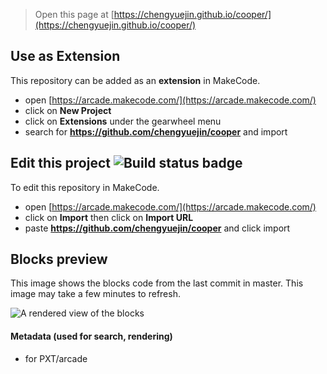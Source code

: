  


> Open this page at [https://chengyuejin.github.io/cooper/](https://chengyuejin.github.io/cooper/)

## Use as Extension

This repository can be added as an **extension** in MakeCode.

* open [https://arcade.makecode.com/](https://arcade.makecode.com/)
* click on **New Project**
* click on **Extensions** under the gearwheel menu
* search for **https://github.com/chengyuejin/cooper** and import

## Edit this project ![Build status badge](https://github.com/chengyuejin/cooper/workflows/MakeCode/badge.svg)

To edit this repository in MakeCode.

* open [https://arcade.makecode.com/](https://arcade.makecode.com/)
* click on **Import** then click on **Import URL**
* paste **https://github.com/chengyuejin/cooper** and click import

## Blocks preview

This image shows the blocks code from the last commit in master.
This image may take a few minutes to refresh.

![A rendered view of the blocks](https://github.com/chengyuejin/cooper/raw/master/.github/makecode/blocks.png)

#### Metadata (used for search, rendering)

* for PXT/arcade
<script src="https://makecode.com/gh-pages-embed.js"></script><script>makeCodeRender("{{ site.makecode.home_url }}", "{{ site.github.owner_name }}/{{ site.github.repository_name }}");</script>
